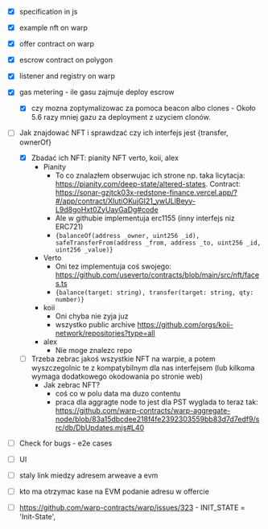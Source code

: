 - [X] specification in js
- [X] example nft on warp
- [X] offer contract on warp
- [X] escrow contract on polygon
- [X] listener and registry on warp 
- [X] gas metering - ile gasu zajmuje deploy escrow
   - [X] czy mozna zoptymalizowac za pomoca beacon albo clones - Około 5.6 razy mniej gazu za deployment z uzyciem clonów.

- [ ] Jak znajdować NFT i sprawdzać czy ich interfejs jest {transfer, ownerOf}
    - [X] Zbadać ich NFT: pianity NFT verto, koii, alex
        * Pianity
            - To co znalazłem obserwujac ich strone np. taka licytacja: https://pianity.com/deep-state/altered-states. Contract: https://sonar-gzjtck03x-redstone-finance.vercel.app/?#/app/contract/XIutiOKujGI21_ywULlBeyy-L9d8goHxt0ZyUayGaDg#code
            - Ale w githubie implementuja erc1155 (inny interfejs niz ERC721) 
            - `{balanceOf(address _owner, uint256 _id), safeTransferFrom(address _from, address _to, uint256 _id, uint256 _value)}`
        * Verto
            - Oni tez implementuja coś swojego: https://github.com/useverto/contracts/blob/main/src/nft/faces.ts
            - `{balance(target: string), transfer(target: string, qty: number)}`
        * koii
            - Oni chyba nie zyja juz
            - wszystko public archive https://github.com/orgs/koii-network/repositories?type=all
        * alex
            - Nie moge znalezc repo
    - [ ] Trzeba zebrac jakoś wszystkie NFT na warpie, a potem wyszczegolnic te z kompatybilnym dla nas interfejsem (lub kilkoma wymaga dodatkowego okodowania po stronie web)
        - Jak zebrac NFT?
            - coś co w polu data ma duzo contentu
            - praca dla aggragte node to jest dla PST wyglada to teraz tak: https://github.com/warp-contracts/warp-aggregate-node/blob/83a15dbcdee218f4fe2392303559bb83d7d7edf9/src/db/DbUpdates.mjs#L40

- [ ] Check for bugs - e2e cases

- [ ] UI
- [ ] staly link miedzy adresem arweave a evm 
- [ ] kto ma otrzymac kase na EVM podanie adresu w offercie

- [ ]  https://github.com/warp-contracts/warp/issues/323 -   INIT_STATE = 'Init-State',